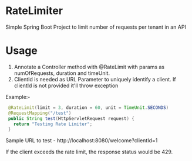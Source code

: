 # RateLimiter
Simple Spring Boot Project to limit number of requests per tenant in an API

# Usage

1. Annotate a Controller method with @RateLimit with params as numOfRequests, duration and timeUnit.
2. ClientId is needed as URL Parameter to uniquely identify a client. If clientId is not provided it'll throw exception

Example:-

 ```java
  @RateLimit(limit = 3, duration = 60, unit = TimeUnit.SECONDS)
  @RequestMapping("/test")
  public String test(HttpServletRequest request) {
    return "Testing Rate Limiter";
  }
```

Sample URL to test - http://localhost:8080/welcome?clientId=1

If the client exceeds the rate limit, the response status would be 429.

